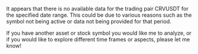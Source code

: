 It appears that there is no available data for the trading pair CRVUSDT for the specified date range. This could be due to various reasons such as the symbol not being active or data not being provided for that period.

If you have another asset or stock symbol you would like me to analyze, or if you would like to explore different time frames or aspects, please let me know!